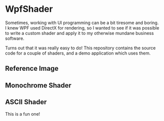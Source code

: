 # WpfShader

Sometimes, working with UI programming can be a bit tiresome and boring.
I knew WPF used DirectX for rendering, so I wanted to see if it was possible to write a custom shader and apply it to my otherwise mundane business software.

Turns out that it was really easy to do!
This repository contains the source code for a couple of shaders, and a demo application which uses them.

## Reference Image

## Monochrome Shader

## ASCII Shader

This is a fun one!
